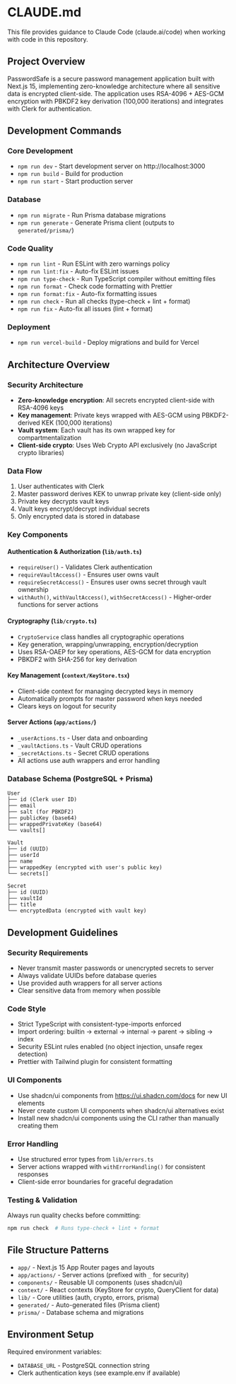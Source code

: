 # CLAUDE.md

This file provides guidance to Claude Code (claude.ai/code) when working with code in this repository.

## Project Overview

PasswordSafe is a secure password management application built with Next.js 15, implementing zero-knowledge architecture where all sensitive data is encrypted client-side. The application uses RSA-4096 + AES-GCM encryption with PBKDF2 key derivation (100,000 iterations) and integrates with Clerk for authentication.

## Development Commands

### Core Development

- `npm run dev` - Start development server on http://localhost:3000
- `npm run build` - Build for production
- `npm run start` - Start production server

### Database

- `npm run migrate` - Run Prisma database migrations
- `npm run generate` - Generate Prisma client (outputs to `generated/prisma/`)

### Code Quality

- `npm run lint` - Run ESLint with zero warnings policy
- `npm run lint:fix` - Auto-fix ESLint issues
- `npm run type-check` - Run TypeScript compiler without emitting files
- `npm run format` - Check code formatting with Prettier
- `npm run format:fix` - Auto-fix formatting issues
- `npm run check` - Run all checks (type-check + lint + format)
- `npm run fix` - Auto-fix all issues (lint + format)

### Deployment

- `npm run vercel-build` - Deploy migrations and build for Vercel

## Architecture Overview

### Security Architecture

- **Zero-knowledge encryption**: All secrets encrypted client-side with RSA-4096 keys
- **Key management**: Private keys wrapped with AES-GCM using PBKDF2-derived KEK (100,000 iterations)
- **Vault system**: Each vault has its own wrapped key for compartmentalization
- **Client-side crypto**: Uses Web Crypto API exclusively (no JavaScript crypto libraries)

### Data Flow

1. User authenticates with Clerk
2. Master password derives KEK to unwrap private key (client-side only)
3. Private key decrypts vault keys
4. Vault keys encrypt/decrypt individual secrets
5. Only encrypted data is stored in database

### Key Components

#### Authentication & Authorization (`lib/auth.ts`)

- `requireUser()` - Validates Clerk authentication
- `requireVaultAccess()` - Ensures user owns vault
- `requireSecretAccess()` - Ensures user owns secret through vault ownership
- `withAuth()`, `withVaultAccess()`, `withSecretAccess()` - Higher-order functions for server actions

#### Cryptography (`lib/crypto.ts`)

- `CryptoService` class handles all cryptographic operations
- Key generation, wrapping/unwrapping, encryption/decryption
- Uses RSA-OAEP for key operations, AES-GCM for data encryption
- PBKDF2 with SHA-256 for key derivation

#### Key Management (`context/KeyStore.tsx`)

- Client-side context for managing decrypted keys in memory
- Automatically prompts for master password when keys needed
- Clears keys on logout for security

#### Server Actions (`app/actions/`)

- `_userActions.ts` - User data and onboarding
- `_vaultActions.ts` - Vault CRUD operations
- `_secretActions.ts` - Secret CRUD operations
- All actions use auth wrappers and error handling

### Database Schema (PostgreSQL + Prisma)

```
User
├── id (Clerk user ID)
├── email
├── salt (for PBKDF2)
├── publicKey (base64)
├── wrappedPrivateKey (base64)
└── vaults[]

Vault
├── id (UUID)
├── userId
├── name
├── wrappedKey (encrypted with user's public key)
└── secrets[]

Secret
├── id (UUID)
├── vaultId
├── title
└── encryptedData (encrypted with vault key)
```

## Development Guidelines

### Security Requirements

- Never transmit master passwords or unencrypted secrets to server
- Always validate UUIDs before database queries
- Use provided auth wrappers for all server actions
- Clear sensitive data from memory when possible

### Code Style

- Strict TypeScript with consistent-type-imports enforced
- Import ordering: builtin → external → internal → parent → sibling → index
- Security ESLint rules enabled (no object injection, unsafe regex detection)
- Prettier with Tailwind plugin for consistent formatting

### UI Components

- Use shadcn/ui components from https://ui.shadcn.com/docs for new UI elements
- Never create custom UI components when shadcn/ui alternatives exist
- Install new shadcn/ui components using the CLI rather than manually creating them

### Error Handling

- Use structured error types from `lib/errors.ts`
- Server actions wrapped with `withErrorHandling()` for consistent responses
- Client-side error boundaries for graceful degradation

### Testing & Validation

Always run quality checks before committing:

```bash
npm run check  # Runs type-check + lint + format
```

## File Structure Patterns

- `app/` - Next.js 15 App Router pages and layouts
- `app/actions/` - Server actions (prefixed with `_` for security)
- `components/` - Reusable UI components (uses shadcn/ui)
- `context/` - React contexts (KeyStore for crypto, QueryClient for data)
- `lib/` - Core utilities (auth, crypto, errors, prisma)
- `generated/` - Auto-generated files (Prisma client)
- `prisma/` - Database schema and migrations

## Environment Setup

Required environment variables:

- `DATABASE_URL` - PostgreSQL connection string
- Clerk authentication keys (see example.env if available)
